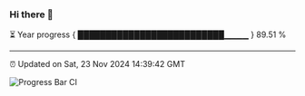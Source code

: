 ### Hi there 👋

⏳ Year progress { ██████████████████████████▁▁▁▁ } 89.51 %

---

⏰ Updated on Sat, 23 Nov 2024 14:39:42 GMT

![Progress Bar CI](https://github.com/IshwaranRudhara/GIT-ACTION/workflows/Progress%20Bar%20CI/badge.svg)
